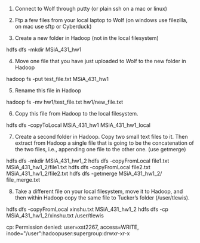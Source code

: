 1.	Connect to Wolf through putty (or plain ssh on a mac or linux) 

2.	Ftp a few files from your local laptop to Wolf (on windows use filezilla, on mac use sftp or Cyberduck)

3.	Create a new folder in Hadoop (not in the local filesystem)

hdfs dfs -mkdir MSiA_431_hw1

4.	Move one file that you have just uploaded to Wolf to the new folder in Hadoop

hadoop fs -put test_file.txt MSiA_431_hw1

5.	Rename this file in Hadoop

hadoop fs -mv hw1/test_file.txt hw1/new_file.txt

6.	Copy this file from Hadoop to the local filesystem.

hdfs dfs -copyToLocal MSiA_431_hw1 MSiA_431_hw1_local

7.	Create a second folder in Hadoop. Copy two small text files to it. Then extract from Hadoop a single file that is going to be the concatenation of the two files, i.e., appending one file to the other one. (use getmerge)

hdfs dfs -mkdir MSiA_431_hw1_2
hdfs dfs -copyFromLocal file1.txt MSiA_431_hw1_2/file1.txt
hdfs dfs -copyFromLocal file2.txt MSiA_431_hw1_2/file2.txt
hdfs dfs -getmerge MSiA_431_hw1_2/ file_merge.txt

8.	Take a different file on your local filesystem, move it to Hadoop, and then within Hadoop copy the same file to Tucker’s folder (/user/tlewis). 

hdfs dfs -copyFromLocal xinshu.txt MSiA_431_hw1_2
hdfs dfs -cp MSiA_431_hw1_2/xinshu.txt /user/tlewis

cp: Permission denied: user=xst2267, access=WRITE, inode="/user":hadoopuser:supergroup:drwxr-xr-x

